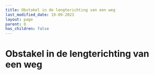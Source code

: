 ```yaml
---
title: Obstakel in de lengterichting van een weg
last_modified_date: 19-09-2023
layout: page
parent: O
has_children: false
---
```


Obstakel in de lengterichting van een weg
=========================================

